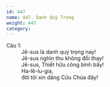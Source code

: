 ```yaml
---
id: 447
name: 447. Danh Quý Trọng
weight: 447
category: 
---
```

<dl><dt>Câu 1:</dt><dd data-verse="1">Jê-sus là danh quý trọng nay! <br/>Jê-sus nghìn thu không đổi thay! <br/>Jê-sus, Thiết hữu công bình bấy! <br/>Ha-lê-lu-gia, <br/>đời tôi xin dâng Cứu Chúa đây! </dd></dl>
